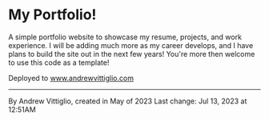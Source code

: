 # My Portfolio!
A simple portfolio website to showcase my resume, projects, and work experience. I will be adding much more as my career develops, and I have plans to build the site out in the next few years! You're more then welcome to use this code as a template!

Deployed to www.andrewvittiglio.com

----
By Andrew Vittiglio, created in May of 2023
Last change: Jul 13, 2023 at 12:51AM
